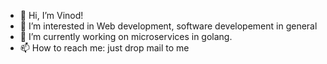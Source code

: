 - 👋 Hi, I’m Vinod!
- 👀 I’m interested in Web development, software developement in general
- 🌱 I’m currently working on microservices in golang.
- 📫 How to reach me: just drop mail to me

<!---
thoratvinod/thoratvinod is a ✨ special ✨ repository because its `README.md` (this file) appears on your GitHub profile.
You can click the Preview link to take a look at your changes.
--->
